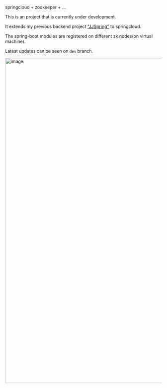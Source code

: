 
springcloud + zookeeper + ...

This is an project that is currently under development.

It extends my previous backend project ["JJSpring"](https://github.com/valerieJJ/JJSpring) to springcloud. 

The spring-boot modules are registered on different zk nodes(on virtual machine). 

Latest updates can be seen on `dev` branch. 

<img width="1044" alt="image" src="https://user-images.githubusercontent.com/43733497/161596448-15cf1821-9b2c-41a3-8668-2b53a5c5ba37.png">
